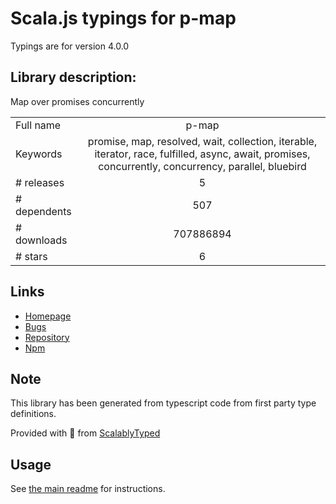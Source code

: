 
# Scala.js typings for p-map

Typings are for version 4.0.0

## Library description:
Map over promises concurrently

|                    |                 |
| ------------------ | :-------------: |
| Full name          | p-map |
| Keywords           | promise, map, resolved, wait, collection, iterable, iterator, race, fulfilled, async, await, promises, concurrently, concurrency, parallel, bluebird |
| # releases         | 5 |
| # dependents       | 507 |
| # downloads        | 707886894 |
| # stars            | 6 |

## Links
- [Homepage](https://github.com/sindresorhus/p-map#readme)
- [Bugs](https://github.com/sindresorhus/p-map/issues)
- [Repository](https://github.com/sindresorhus/p-map)
- [Npm](https://www.npmjs.com/package/p-map)
    


## Note
This library has been generated from typescript code from first party type definitions.

Provided with :purple_heart: from [ScalablyTyped](https://github.com/oyvindberg/ScalablyTyped)

## Usage
See [the main readme](../../readme.md) for instructions.


